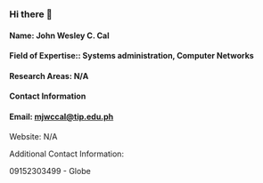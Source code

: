 ### Hi there 👋



#### Name: John Wesley C. Cal

#### Field of Expertise:: Systems administration, Computer Networks 

#### Research Areas: N/A

#### Contact Information 

#### Email: mjwccal@tip.edu.ph

Website: N/A

Additional Contact Information:

09152303499 - Globe




